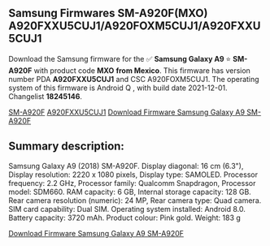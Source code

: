 <h2>Samsung Firmwares SM-A920F(MXO) A920FXXU5CUJ1/A920FOXM5CUJ1/A920FXXU5CUJ1</h2>
Download the Samsung firmware for the ✅ <strong>Samsung Galaxy A9 </strong> ⭐ <strong>SM-A920F</strong> with product code <strong>MXO</strong> <strong> from Mexico</strong>. This firmware has version number PDA <strong>A920FXXU5CUJ1</strong> and CSC A920FOXM5CUJ1. The operating system of this firmware is Android Q , with build date 2021-12-01. Changelist <strong>18245146</strong>.


[SM-A920F](https://samfirm.shop/samsung/model/SM-A920F)
[A920FXXU5CUJ1](https://samfirm.shop/samsung/pda/A920FXXU5CUJ1)
[Download Firmware Samsung Galaxy A9 SM-A920F](https://samfirm.shop/samsung/firmware/479049)
<h2>Summary description:</h2>
<p>Samsung Galaxy A9 (2018) SM-A920F. Display diagonal: 16 cm (6.3"), Display resolution: 2220 x 1080 pixels, Display type: SAMOLED. Processor frequency: 2.2 GHz, Processor family: Qualcomm Snapdragon, Processor model: SDM660. RAM capacity: 6 GB, Internal storage capacity: 128 GB. Rear camera resolution (numeric): 24 MP, Rear camera type: Quad camera. SIM card capability: Dual SIM. Operating system installed: Android 8.0. Battery capacity: 3720 mAh. Product colour: Pink gold. Weight: 183 g</p>


[Download Firmware Samsung Galaxy A9 SM-A920F](https://samfirm.shop/samsung/firmware/479049)
